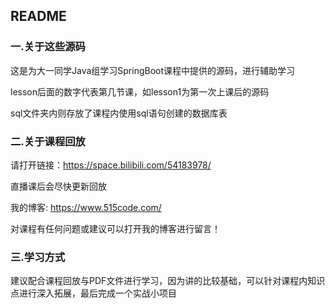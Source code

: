 ## README

### 一.关于这些源码

这是为大一同学Java组学习SpringBoot课程中提供的源码，进行辅助学习

lesson后面的数字代表第几节课，如lesson1为第一次上课后的源码

sql文件夹内则存放了课程内使用sql语句创建的数据库表

### 二.关于课程回放

请打开链接：https://space.bilibili.com/54183978/

直播课后会尽快更新回放

我的博客: https://www.515code.com/

对课程有任何问题或建议可以打开我的博客进行留言！

### 三.学习方式

建议配合课程回放与PDF文件进行学习，因为讲的比较基础，可以针对课程内知识点进行深入拓展，最后完成一个实战小项目
